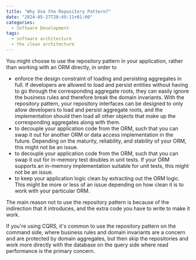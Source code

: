 ```yaml
---
title: "Why Use the Repository Pattern?"
date: "2024-05-27T20:49:11+01:00"
categories:
  - Software Development
tags:
  - software architecture
  - the clean architecture
---
```


You might choose to use the repository pattern in your application, rather than working with an ORM directly, in order to

- enforce the design constraint of loading and persisting aggregates in full. If developers are allowed to load and persist entities without having to go through the corresponding aggregate roots, they can easily ignore the business rules and therefore break the domain invariants. With the repository pattern, your repository interfaces can be designed to only allow developers to load and persist aggregate roots, and the implementation should then load all other objects that make up the corresponding aggregates along with them.
- to decouple your application code from the ORM, such that you can swap it out for another ORM or data access implementation in the future. Depending on the maturity, reliability, and stability of your ORM, this might not be an issue.
- to decouple your application code from the ORM, such that you can swap it out for in-memory test doubles in unit tests. If your ORM supports an in-memory implementation suitable for unit tests, this might not be an issue.
- to keep your application logic clean by extracting out the ORM logic. This might be more or less of an issue depending on how clean it is to work with your particular ORM.

The main reason not to use the repository pattern is because of the indirection that it introduces, and the extra code you have to write to make it work.

If you're using CQRS, it's common to use the repository pattern on the command side, where business rules and domain invariants are a concern and are protected by domain aggregates, but then skip the repositories and work more directly with the database on the query side where read performance is the primary concern.
